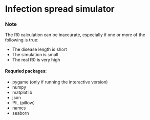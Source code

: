 # Infection spread simulator
### Note
The R0 calculation can be inaccurate, especially if one or more of the following is true:
- The disease length is short
- The simulation is small
- The real R0 is very high

#### Requried packages:
- pygame (only if running the interactive version)
- numpy
- matplotlib
- json
- PIL (pillow)
- names
- seaborn
